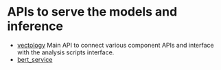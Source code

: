 # APIs to serve the models and inference

- [vectology](./vectology_api/README.md)
  Main API to connect various component APIs and
  interface with the analysis scripts interface.
- [bert_service](./bert_service/README.md)
